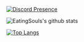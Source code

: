[![Discord Presence](https://lanyard.cnrad.dev/api/216177432393285633)](https://discord.com/users/216177432393285633)

![EatingSouls's github stats](https://github-readme-stats.vercel.app/api?username=EatingSouls&show_icons=true&theme=dracula)

[![Top Langs](https://github-readme-stats.vercel.app/api/top-langs/?username=EatingSouls&layout=compact)](https://github.com/EatingSouls/github-readme-stats)
